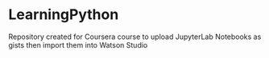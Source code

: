 # LearningPython
Repository created for Coursera course to upload JupyterLab Notebooks as gists then import them into Watson Studio
